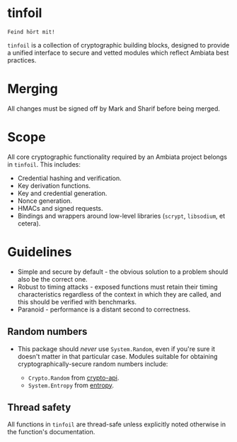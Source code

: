 tinfoil
=======

```
Feind hört mit!
```

`tinfoil` is a collection of cryptographic building blocks, designed
to provide a unified interface to secure and vetted modules which
reflect Ambiata best practices.

Merging
=======

All changes must be signed off by Mark and Sharif before being merged.

Scope
=====

All core cryptographic functionality required by an Ambiata project
belongs in `tinfoil`. This includes:

 - Credential hashing and verification.
 - Key derivation functions.
 - Key and credential generation.
 - Nonce generation.
 - HMACs and signed requests.
 - Bindings and wrappers around low-level libraries (`scrypt`,
   `libsodium`, et cetera).

Guidelines
==========

 - Simple and secure by default - the obvious solution to a problem
   should also be the correct one.
 - Robust to timing attacks - exposed functions must retain their
   timing characteristics regardless of the context in which they are
   called, and this should be verified with benchmarks.
 - Paranoid - performance is a distant second to correctness.

Random numbers
--------------

 - This package should *never* use `System.Random`, even if you're
   sure it doesn't matter in that particular case. Modules suitable for
   obtaining cryptographically-secure random numbers include:

    - `Crypto.Random` from
      [crypto-api](https://hackage.haskell.org/package/crypto-api).
    - `System.Entropy` from
      [entropy](https://hackage.haskell.org/package/entropy).

Thread safety
-------------

All functions in `tinfoil` are thread-safe unless explicitly noted
otherwise in the function's documentation.
